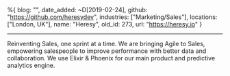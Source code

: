 %{
  blog: "",
  date_added: ~D[2019-02-24],
  github: "https://github.com/heresydev",
  industries: ["Marketing/Sales"],
  locations: ["London, UK"],
  name: "Heresy",
  old_id: 273,
  url: "https://heresy.io"
}

---

Reinventing Sales, one sprint at a time. We are bringing Agile to Sales, empowering salespeople to improve performance with better data and collaboration. We use Elixir & Phoenix for our main product and predictive analytics engine.
